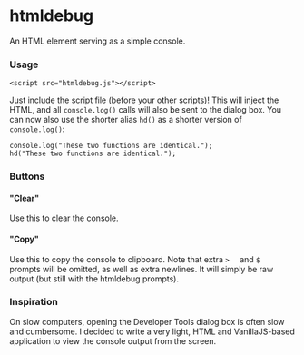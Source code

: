 # htmldebug
An HTML element serving as a simple console.

### Usage

```
<script src="htmldebug.js"></script>
```

Just include the script file (before your other scripts)! This will inject the HTML, and all `console.log()` calls will also be sent to the dialog box. You can now also use the shorter alias `hd()` as a shorter version of `console.log()`:

```
console.log("These two functions are identical.");
hd("These two functions are identical.");
```

### Buttons
#### "Clear"
Use this to clear the console.

#### "Copy"
Use this to copy the console to clipboard. Note that extra `>  ` and `$  ` prompts will be omitted, as well as extra newlines. It will simply be raw output (but still with the htmldebug prompts).

### Inspiration
On slow computers, opening the Developer Tools dialog box is often slow and cumbersome. I decided to write a very light, HTML and VanillaJS-based application to view the console output from the screen.
